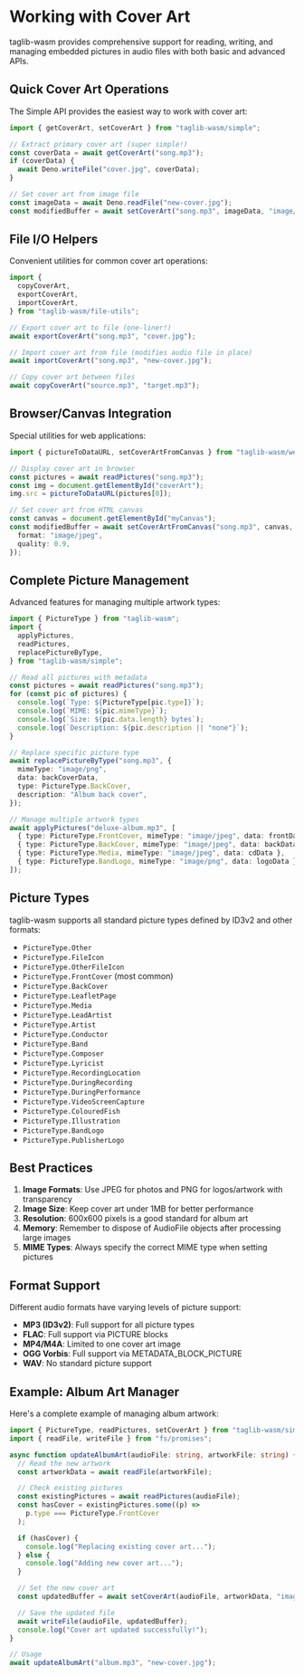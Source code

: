# Working with Cover Art

taglib-wasm provides comprehensive support for reading, writing, and managing
embedded pictures in audio files with both basic and advanced APIs.

## Quick Cover Art Operations

The Simple API provides the easiest way to work with cover art:

```typescript
import { getCoverArt, setCoverArt } from "taglib-wasm/simple";

// Extract primary cover art (super simple!)
const coverData = await getCoverArt("song.mp3");
if (coverData) {
  await Deno.writeFile("cover.jpg", coverData);
}

// Set cover art from image file
const imageData = await Deno.readFile("new-cover.jpg");
const modifiedBuffer = await setCoverArt("song.mp3", imageData, "image/jpeg");
```

## File I/O Helpers

Convenient utilities for common cover art operations:

```typescript
import {
  copyCoverArt,
  exportCoverArt,
  importCoverArt,
} from "taglib-wasm/file-utils";

// Export cover art to file (one-liner!)
await exportCoverArt("song.mp3", "cover.jpg");

// Import cover art from file (modifies audio file in place)
await importCoverArt("song.mp3", "new-cover.jpg");

// Copy cover art between files
await copyCoverArt("source.mp3", "target.mp3");
```

## Browser/Canvas Integration

Special utilities for web applications:

```typescript
import { pictureToDataURL, setCoverArtFromCanvas } from "taglib-wasm/web-utils";

// Display cover art in browser
const pictures = await readPictures("song.mp3");
const img = document.getElementById("coverArt");
img.src = pictureToDataURL(pictures[0]);

// Set cover art from HTML canvas
const canvas = document.getElementById("myCanvas");
const modifiedBuffer = await setCoverArtFromCanvas("song.mp3", canvas, {
  format: "image/jpeg",
  quality: 0.9,
});
```

## Complete Picture Management

Advanced features for managing multiple artwork types:

```typescript
import { PictureType } from "taglib-wasm";
import {
  applyPictures,
  readPictures,
  replacePictureByType,
} from "taglib-wasm/simple";

// Read all pictures with metadata
const pictures = await readPictures("song.mp3");
for (const pic of pictures) {
  console.log(`Type: ${PictureType[pic.type]}`);
  console.log(`MIME: ${pic.mimeType}`);
  console.log(`Size: ${pic.data.length} bytes`);
  console.log(`Description: ${pic.description || "none"}`);
}

// Replace specific picture type
await replacePictureByType("song.mp3", {
  mimeType: "image/png",
  data: backCoverData,
  type: PictureType.BackCover,
  description: "Album back cover",
});

// Manage multiple artwork types
await applyPictures("deluxe-album.mp3", [
  { type: PictureType.FrontCover, mimeType: "image/jpeg", data: frontData },
  { type: PictureType.BackCover, mimeType: "image/jpeg", data: backData },
  { type: PictureType.Media, mimeType: "image/jpeg", data: cdData },
  { type: PictureType.BandLogo, mimeType: "image/png", data: logoData },
]);
```

## Picture Types

taglib-wasm supports all standard picture types defined by ID3v2 and other
formats:

- `PictureType.Other`
- `PictureType.FileIcon`
- `PictureType.OtherFileIcon`
- `PictureType.FrontCover` (most common)
- `PictureType.BackCover`
- `PictureType.LeafletPage`
- `PictureType.Media`
- `PictureType.LeadArtist`
- `PictureType.Artist`
- `PictureType.Conductor`
- `PictureType.Band`
- `PictureType.Composer`
- `PictureType.Lyricist`
- `PictureType.RecordingLocation`
- `PictureType.DuringRecording`
- `PictureType.DuringPerformance`
- `PictureType.VideoScreenCapture`
- `PictureType.ColouredFish`
- `PictureType.Illustration`
- `PictureType.BandLogo`
- `PictureType.PublisherLogo`

## Best Practices

1. **Image Formats**: Use JPEG for photos and PNG for logos/artwork with
   transparency
2. **Image Size**: Keep cover art under 1MB for better performance
3. **Resolution**: 600x600 pixels is a good standard for album art
4. **Memory**: Remember to dispose of AudioFile objects after processing large
   images
5. **MIME Types**: Always specify the correct MIME type when setting pictures

## Format Support

Different audio formats have varying levels of picture support:

- **MP3 (ID3v2)**: Full support for all picture types
- **FLAC**: Full support via PICTURE blocks
- **MP4/M4A**: Limited to one cover art image
- **OGG Vorbis**: Full support via METADATA_BLOCK_PICTURE
- **WAV**: No standard picture support

## Example: Album Art Manager

Here's a complete example of managing album artwork:

```typescript
import { PictureType, readPictures, setCoverArt } from "taglib-wasm/simple";
import { readFile, writeFile } from "fs/promises";

async function updateAlbumArt(audioFile: string, artworkFile: string) {
  // Read the new artwork
  const artworkData = await readFile(artworkFile);

  // Check existing pictures
  const existingPictures = await readPictures(audioFile);
  const hasCover = existingPictures.some((p) =>
    p.type === PictureType.FrontCover
  );

  if (hasCover) {
    console.log("Replacing existing cover art...");
  } else {
    console.log("Adding new cover art...");
  }

  // Set the new cover art
  const updatedBuffer = await setCoverArt(audioFile, artworkData, "image/jpeg");

  // Save the updated file
  await writeFile(audioFile, updatedBuffer);
  console.log("Cover art updated successfully!");
}

// Usage
await updateAlbumArt("album.mp3", "new-cover.jpg");
```
